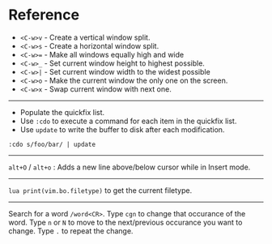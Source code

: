 # Reference

- `<C-w>v` - Create a vertical window split.
- `<C-w>s` - Create a horizontal window split.
- `<C-w>=` - Make all windows equally high and wide
- `<C-w>_` - Set current window height to highest possible.
- `<C-w>|` - Set current window width to the widest possible
- `<C-w>o` - Make the current window the only one on the screen.
- `<C-w>x` - Swap current window with next one.

---

- Populate the quickfix list.
- Use `:cdo` to execute a command for each item in the quickfix list.
- Use `update` to write the buffer to disk after each modification.

```vimscript
:cdo s/foo/bar/ | update
```

---

`alt+O` / `alt+o` : Adds a new line above/below cursor while in Insert mode.

---

`lua print(vim.bo.filetype)` to get the current filetype.

---

Search for a word `/word<CR>`.
Type `cgn` to change that occurance of the word.
Type `n` or `N` to move to the next/previous occurance you want to change.
Type `.` to repeat the change.
